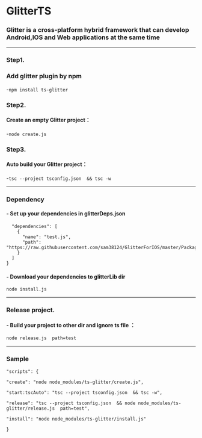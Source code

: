 # GlitterTS

### Glitter is a cross-platform hybrid framework that can develop Android,IOS and Web applications at the same time

-------

### Step1.

### Add glitter plugin by npm

-`npm install ts-glitter`

### Step2.

#### Create an empty Glitter project：

-`node create.js`

### Step3.

#### Auto build your Glitter project：

-```tsc --project tsconfig.json  && tsc -w```

-------
### Dependency

#### - Set up your dependencies in glitterDeps.json
``` {
  "dependencies": [
    {
      "name": "test.js",
      "path": "https://raw.githubusercontent.com/sam38124/GlitterForIOS/master/Package.resolved"
    }
  ]
}  
```
#### - Download your dependencies to glitterLib dir
```node install.js```

-------
### Release project.

#### - Build your project to other dir and ignore ts file ：

`node release.js  path=test`


-------

### Sample

```
"scripts": {

"create": "node node_modules/ts-glitter/create.js",  

"start:tscAuto": "tsc --project tsconfig.json  && tsc -w",

"release": "tsc --project tsconfig.json  && node node_modules/ts-glitter/release.js  path=test",

"install": "node node_modules/ts-glitter/install.js"

}
```
